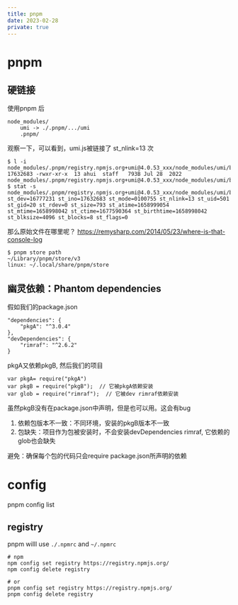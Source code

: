 ```yaml
---
title: pnpm
date: 2023-02-28
private: true
---
```

# pnpm
## 硬链接
使用pnpm 后

    node_modules/
        umi -> ./.pnpm/.../umi
        .pnpm/

观察一下，可以看到，umi.js被链接了 st_nlink=13 次

    $ l -i node_modules/.pnpm/registry.npmjs.org+umi@4.0.53_xxx/node_modules/umi/bin/umi.js
    17632683 -rwxr-xr-x  13 ahui  staff   793B Jul 28  2022 node_modules/.pnpm/registry.npmjs.org+umi@4.0.53_xxx/node_modules/umi/bin/umi.js
    $ stat -s  node_modules/.pnpm/registry.npmjs.org+umi@4.0.53_xxx/node_modules/umi/bin/umi.js 
    st_dev=16777231 st_ino=17632683 st_mode=0100755 st_nlink=13 st_uid=501 st_gid=20 st_rdev=0 st_size=793 st_atime=1658999054 st_mtime=1658998042 st_ctime=1677590364 st_birthtime=1658998042 st_blksize=4096 st_blocks=8 st_flags=0

那么原始文件在哪里呢？
https://remysharp.com/2014/05/23/where-is-that-console-log

    $ pnpm store path                                                                                           
    ~/Library/pnpm/store/v3
    linux: ~/.local/share/pnpm/store

## 幽灵依赖：Phantom dependencies
假如我们的package.json 

    "dependencies": {
        "pkgA": "^3.0.4"
    },
    "devDependencies": {
        "rimraf": "^2.6.2"
    }

pkgA又依赖pkgB, 然后我们的项目

    var pkgA= require("pkgA")
    var pkgB = require("pkgB");  // 它被pkgA依赖安装
    var glob = require("rimraf");  // 它被dev rimraf依赖安装

虽然pkgB没有在package.json中声明，但是也可以用。这会有bug
1. 依赖包版本不一致：不同环境，安装的pkgB版本不一致
2. 包缺失：项目作为包被安装时，不会安装devDependencies rimraf, 它依赖的glob也会缺失

避免：确保每个包的代码只会require package.json所声明的依赖

# config
pnpm config list

## registry
pnpm willl use `./.npmrc` and `~/.npmrc`

    # npm
    npm config set registry https://registry.npmjs.org/
    npm config delete registry

    # or
    pnpm config set registry https://registry.npmjs.org/
    pnpm config delete registry
